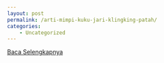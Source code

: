 ```yaml
---
layout: post
permalink: /arti-mimpi-kuku-jari-klingking-patah/
categories:
    - Uncategorized
---
```


[Baca Selengkapnya](/06)